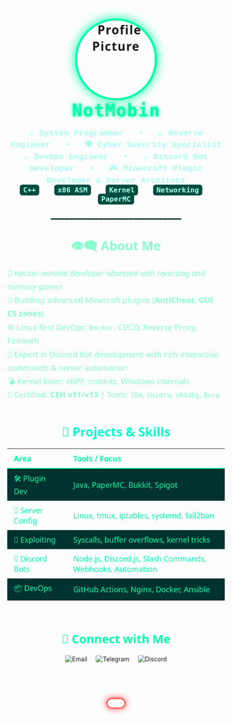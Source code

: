 <h1 align="center" style="font-family: 'Segoe UI', Tahoma, Geneva, Verdana, sans-serif; letter-spacing: 1.5px;">
  <img src="https://i.pinimg.com/736x/69/72/ff/6972ff594cce4bc0113ece46510a9749.jpg" width="180" style="border-radius: 50%; border: 5px solid #00ffaa; box-shadow: 0 0 25px #00ffaa;" alt="Profile Picture"><br>
  <code style="font-size: 40px; font-weight: 900; color: #00ffaa; text-shadow: 0 0 10px #00ffaa;">NotMobin</code>
</h1>

<p align="center" style="font-family: 'Courier New', Courier, monospace; font-size: 1.2rem; color: #aaffee; max-width: 650px; margin: auto;">
  🧠 <strong>System Programmer</strong> &nbsp;&nbsp;•&nbsp;&nbsp; 🧩 <strong>Reverse Engineer</strong> &nbsp;&nbsp;•&nbsp;&nbsp; 🛡️ <strong>Cyber Security Specialist</strong><br>
  🧱 <strong>DevOps Engineer</strong> &nbsp;&nbsp;•&nbsp;&nbsp; 🤖 <strong>Discord Bot Developer</strong> &nbsp;&nbsp;•&nbsp;&nbsp; 🎮 <strong>Minecraft Plugin Developer & Server Architect</strong><br>
  <code style="background: #004d40; padding: 3px 8px; border-radius: 6px; font-weight: bold;">C++</code> &nbsp;
  <code style="background: #004d40; padding: 3px 8px; border-radius: 6px; font-weight: bold;">x86 ASM</code> &nbsp;
  <code style="background: #004d40; padding: 3px 8px; border-radius: 6px; font-weight: bold;">Kernel</code> &nbsp;
  <code style="background: #004d40; padding: 3px 8px; border-radius: 6px; font-weight: bold;">Networking</code> &nbsp;
  <code style="background: #004d40; padding: 3px 8px; border-radius: 6px; font-weight: bold;">PaperMC</code>
</p>

<hr style="border: none; border-top: 2px dashed #004d40; width: 60%; margin: 35px auto;">

<section style="max-width: 700px; margin: auto; font-family: 'Segoe UI', Tahoma, Geneva, Verdana, sans-serif; color: #88ffcc;">
  <h3 style="text-align: center; margin-bottom: 15px; font-size: 1.8rem; font-weight: 700;">👁️‍🗨️ About Me</h3>
  <ul style="list-style: none; padding: 0; font-size: 1.15rem; line-height: 1.7;">
    <li>🔬 <em>Hacker-minded developer obsessed with reversing and memory games</em></li>
    <li>🌌 Building advanced Minecraft plugins (<strong>AntiCheat</strong>, <strong>GUI CS zones</strong>)</li>
    <li>⚙️ Linux-first DevOps: <code>Docker</code>, CI/CD, Reverse Proxy, Firewalls</li>
    <li>🤖 Expert in Discord Bot development with rich interactive commands & server automation</li>
    <li>💣 Kernel lover: eBPF, rootkits, Windows internals</li>
    <li>🧠 Certified: <strong>CEH v11/v13</strong> | Tools: <code>IDA</code>, <code>Ghidra</code>, <code>x64dbg</code>, <code>Burp</code></li>
  </ul>
</section>

<section style="max-width: 700px; margin: 50px auto 70px; font-family: 'Segoe UI', Tahoma, Geneva, Verdana, sans-serif; color: #00ffcc;">
  <h3 style="text-align: center; font-size: 1.8rem; font-weight: 700; margin-bottom: 20px;">🚀 Projects & Skills</h3>
  <table style="width: 100%; border-collapse: collapse; color: #00ffaa; font-size: 1.1rem;">
    <thead>
      <tr style="border-bottom: 2px solid #00ffaa;">
        <th style="padding: 10px 15px; text-align: left;">Area</th>
        <th style="padding: 10px 15px; text-align: left;">Tools / Focus</th>
      </tr>
    </thead>
    <tbody>
      <tr style="background: #00332f;">
        <td style="padding: 10px 15px;">🛠️ Plugin Dev</td>
        <td style="padding: 10px 15px;">Java, PaperMC, Bukkit, Spigot</td>
      </tr>
      <tr>
        <td style="padding: 10px 15px;">🧱 Server Config</td>
        <td style="padding: 10px 15px;">Linux, tmux, iptables, systemd, fail2ban</td>
      </tr>
      <tr style="background: #00332f;">
        <td style="padding: 10px 15px;">🔬 Exploiting</td>
        <td style="padding: 10px 15px;">Syscalls, buffer overflows, kernel tricks</td>
      </tr>
      <tr>
        <td style="padding: 10px 15px;">🤖 Discord Bots</td>
        <td style="padding: 10px 15px;">Node.js, Discord.js, Slash Commands, Webhooks, Automation</td>
      </tr>
      <tr style="background: #00332f;">
        <td style="padding: 10px 15px;">📦 DevOps</td>
        <td style="padding: 10px 15px;">GitHub Actions, Nginx, Docker, Ansible</td>
      </tr>
    </tbody>
  </table>
</section>

<section style="text-align: center; margin-bottom: 60px;">
  <h3 style="font-family: 'Segoe UI', Tahoma, Geneva, Verdana, sans-serif; font-size: 1.7rem; font-weight: 700; color: #00ffaa; margin-bottom: 20px;">📡 Connect with Me</h3>
  <p>
    <a href="mailto:mobin.abasbo@gmail.com" style="margin: 0 8px; text-decoration: none;">
      <img src="https://img.shields.io/badge/Email-mobin.abasbo@gmail.com-D14836?style=flat-square&logo=gmail&logoColor=white" alt="Email">
    </a>
    <a href="https://t.me/mobinnot" target="_blank" style="margin: 0 8px; text-decoration: none;">
      <img src="https://img.shields.io/badge/Telegram-@mobinnot-2CA5E0?style=flat-square&logo=telegram&logoColor=white" alt="Telegram">
    </a>
    <a href="https://discord.com/users/335847967938445323" target="_blank" style="margin: 0 8px; text-decoration: none;">
      <img src="https://img.shields.io/badge/Discord-mobinnot-5865F2?style=flat-square&logo=discord&logoColor=white" alt="Discord">
    </a>
  </p>
</section>

<!-- Centered Bird of Hermes quote with typing animation -->
<div style="display: flex; justify-content: center; margin-bottom: 60px;">
  <p id="hermes-quote" style="font-family: 'Fira Code', monospace; font-size: 1.4rem; color: #ff3333; font-weight: 700; user-select: none; max-width: 700px; text-align: center; border: 2px solid #ff3333; padding: 10px 20px; border-radius: 12px; box-shadow: 0 0 15px #ff3333;"></p>
</div>

<script>
  (() => {
    const quotes = [
      "The Bird of Hermes is my name...",
      "Eating my wings to make me tame."
    ];
    let currentQuote = 0;
    let charPos = 0;
    const typingSpeed = 70;
    const pauseDuration = 1400;
    const quoteEl = document.getElementById("hermes-quote");

    function typeWriter() {
      if (charPos <= quotes[currentQuote].length) {
        quoteEl.textContent = quotes[currentQuote].substring(0, charPos++);
        setTimeout(typeWriter, typingSpeed);
      } else {
        setTimeout(() => {
          charPos = 0;
          currentQuote = (currentQuote + 1) % quotes.length;
          typeWriter();
        }, pauseDuration);
      }
    }
    typeWriter();
  })();
</script>